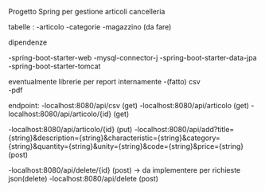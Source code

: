 Progetto Spring per gestione articoli cancelleria 

tabelle :
			-articolo
			-categorie
			-magazzino (da fare)
   
dipendenze 
		
-spring-boot-starter-web
-mysql-connector-j
-spring-boot-starter-data-jpa
-spring-boot-starter-tomcat

eventualmente librerie per report internamente 
			-(fatto) csv  
			-pdf


   endpoint:
   -localhost:8080/api/csv (get)
   -localhost:8080/api/articolo (get)
   -localhost:8080/api/articolo/{id} (get)
   
   -localhost:8080/api/articolo/{id} (put)
   -localhost:8080/api/add?title={string}&description={string}&characteristic={string}&category={string}&quantity={string}&unity={string}&code={string}&price={string} 	 (post)

   
   -localhost:8080/api/delete/{id} (post) -> da implementere per richieste json(delete)
   -localhost:8080/api/delete (post) 
